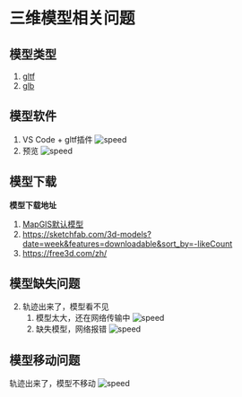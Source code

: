 # 三维模型相关问题

## 模型类型
1. [gltf](https://www.khronos.org/gltf/)
2. [glb](https://www.stevenolver.com/tutorial-create-gltf-glb-facebook-3d-posts/)

## 模型软件
1. VS Code + gltf插件
   ![speed](../../static/modules/cesium/example-introduce/analysis/bug/gltf.png)
2. 预览
   ![speed](../../static/modules/cesium/example-introduce/analysis/bug/preview.png)

## 模型下载
**模型下载地址**
1. [MapGIS默认模型](/#/total/download)
2. https://sketchfab.com/3d-models?date=week&features=downloadable&sort_by=-likeCount 
3. https://free3d.com/zh/ 

## 模型缺失问题
2. 轨迹出来了，模型看不见
   1. 模型太大，还在网络传输中
   ![speed](../../static/modules/cesium/example-introduce/analysis/bug/delay.png)
   2. 缺失模型，网络报错
   ![speed](../../static/modules/cesium/example-introduce/analysis/bug/nofind.png)

## 模型移动问题
轨迹出来了，模型不移动
![speed](../../static/modules/cesium/example-introduce/analysis/bug/speed.png)
